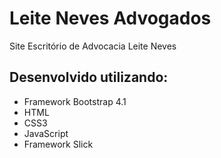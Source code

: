 # Leite Neves Advogados
Site Escritório de Advocacia Leite Neves

## Desenvolvido utilizando:
- Framework Bootstrap 4.1
- HTML
- CSS3
- JavaScript
- Framework Slick
